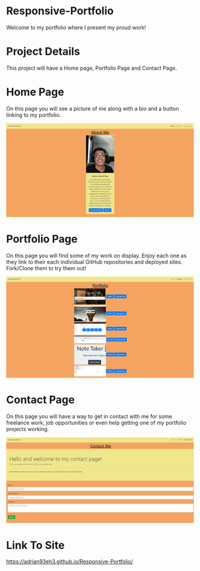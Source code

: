 # Responsive-Portfolio
Welcome to my portfolio where I present my proud work!

# Project Details
This project will have a Home page, Portfolio Page and Contact Page.

# Home Page
On this page you will see a picture of me along with a bio and a button linking to my portfolio.

<img src="Public\Assets\images\Home2.png" alt="pic_of_home_page">

# Portfolio Page
On this page you will find some of my work on display. Enjoy each one as they link to their each individual GitHub repositories and deployed sites. <br>
Fork/Clone them to try them out!

<img src="Public\Assets\images\Portfolio2.png" alt="pic_of_portfolio_page">


# Contact Page
On this page you will have a way to get in contact with me for some freelance work, job opportunities or even help getting one of my portfolio projects working.

<img src="Public\Assets\images\Contact2.png" alt="pic_of_contact_page">

# Link To Site

https://adrian93eh3.github.io/Responsive-Portfolio/
